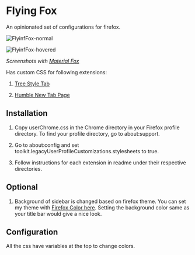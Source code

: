 # Flying Fox

An opinionated set of configurations for firefox.

![FlyinfFox-normal](https://github.com/akshat46/FlyingFox/blob/master/img/normal.png)

![FlyinfFox-hovered](https://github.com/akshat46/FlyingFox/blob/master/img/hovered.png)

*Screenshots with [Material Fox](https://github.com/muckSponge/MaterialFox)*

Has custom CSS for following extensions:

1. [Tree Style Tab](https://addons.mozilla.org/en-US/firefox/addon/tree-style-tab/)

2. [Humble New Tab Page](https://addons.mozilla.org/en-US/firefox/addon/humble-new-tab/)

## Installation

1. Copy userChrome.css in the Chrome directory in your Firefox profile directory. To find your profile directory, go to about:support.

2. Go to about:config and set toolkit.legacyUserProfileCustomizations.stylesheets to true.

3. Follow instructions for each extension in readme under their respective directories.

## Optional

1. Background of sidebar is changed based on firefox theme. You can set my theme with [Firefox Color here](https://color.firefox.com/?theme=XQAAAAIfAQAAAAAAAABBqYhm849SCia2CaaEGccwS-xNKlhWuMf61H-qemtFQ7JmIThKEJYbO6BYtxXFN3QVwfgIyLdrYygaud86UIpkiO8YN31rNYQT4wbIyYwCNHU7jaUMww6R7XMYKHXDUCvMW7_0AiLugqKwZ2mhpvOqQw__PRrGb_w5dNZqMUkPfE4UsOjehwu76ZgYlAyi-kcs2o76aC30rqSaUf9RJtUHhA_oQODqn_yh5tM). Setting the background color same as your title bar would give a nice look.

## Configuration

All the css have variables at the top to change colors.
